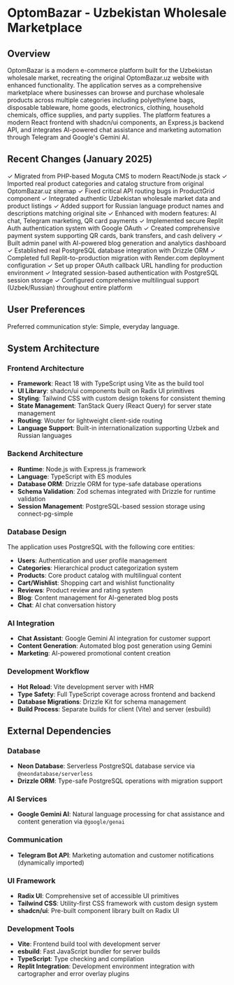 # OptomBazar - Uzbekistan Wholesale Marketplace

## Overview

OptomBazar is a modern e-commerce platform built for the Uzbekistan wholesale market, recreating the original OptomBazar.uz website with enhanced functionality. The application serves as a comprehensive marketplace where businesses can browse and purchase wholesale products across multiple categories including polyethylene bags, disposable tableware, home goods, electronics, clothing, household chemicals, office supplies, and party supplies. The platform features a modern React frontend with shadcn/ui components, an Express.js backend API, and integrates AI-powered chat assistance and marketing automation through Telegram and Google's Gemini AI.

## Recent Changes (January 2025)

✓ Migrated from PHP-based Moguta CMS to modern React/Node.js stack
✓ Imported real product categories and catalog structure from original OptomBazar.uz sitemap
✓ Fixed critical API routing bugs in ProductGrid component 
✓ Integrated authentic Uzbekistan wholesale market data and product listings
✓ Added support for Russian language product names and descriptions matching original site
✓ Enhanced with modern features: AI chat, Telegram marketing, QR card payments
✓ Implemented secure Replit Auth authentication system with Google OAuth
✓ Created comprehensive payment system supporting QR cards, bank transfers, and cash delivery
✓ Built admin panel with AI-powered blog generation and analytics dashboard
✓ Established real PostgreSQL database integration with Drizzle ORM
✓ Completed full Replit-to-production migration with Render.com deployment configuration
✓ Set up proper OAuth callback URL handling for production environment
✓ Integrated session-based authentication with PostgreSQL session storage
✓ Configured comprehensive multilingual support (Uzbek/Russian) throughout entire platform

## User Preferences

Preferred communication style: Simple, everyday language.

## System Architecture

### Frontend Architecture
- **Framework**: React 18 with TypeScript using Vite as the build tool
- **UI Library**: shadcn/ui components built on Radix UI primitives
- **Styling**: Tailwind CSS with custom design tokens for consistent theming
- **State Management**: TanStack Query (React Query) for server state management
- **Routing**: Wouter for lightweight client-side routing
- **Language Support**: Built-in internationalization supporting Uzbek and Russian languages

### Backend Architecture
- **Runtime**: Node.js with Express.js framework
- **Language**: TypeScript with ES modules
- **Database ORM**: Drizzle ORM for type-safe database operations
- **Schema Validation**: Zod schemas integrated with Drizzle for runtime validation
- **Session Management**: PostgreSQL-based session storage using connect-pg-simple

### Database Design
The application uses PostgreSQL with the following core entities:
- **Users**: Authentication and user profile management
- **Categories**: Hierarchical product categorization system
- **Products**: Core product catalog with multilingual content
- **Cart/Wishlist**: Shopping cart and wishlist functionality
- **Reviews**: Product review and rating system
- **Blog**: Content management for AI-generated blog posts
- **Chat**: AI chat conversation history

### AI Integration
- **Chat Assistant**: Google Gemini AI integration for customer support
- **Content Generation**: Automated blog post generation using Gemini
- **Marketing**: AI-powered promotional content creation

### Development Workflow
- **Hot Reload**: Vite development server with HMR
- **Type Safety**: Full TypeScript coverage across frontend and backend
- **Database Migrations**: Drizzle Kit for schema management
- **Build Process**: Separate builds for client (Vite) and server (esbuild)

## External Dependencies

### Database
- **Neon Database**: Serverless PostgreSQL database service via `@neondatabase/serverless`
- **Drizzle ORM**: Type-safe PostgreSQL operations with migration support

### AI Services
- **Google Gemini AI**: Natural language processing for chat assistance and content generation via `@google/genai`

### Communication
- **Telegram Bot API**: Marketing automation and customer notifications (dynamically imported)

### UI Framework
- **Radix UI**: Comprehensive set of accessible UI primitives
- **Tailwind CSS**: Utility-first CSS framework with custom design system
- **shadcn/ui**: Pre-built component library built on Radix UI

### Development Tools
- **Vite**: Frontend build tool with development server
- **esbuild**: Fast JavaScript bundler for server builds
- **TypeScript**: Type checking and compilation
- **Replit Integration**: Development environment integration with cartographer and error overlay plugins